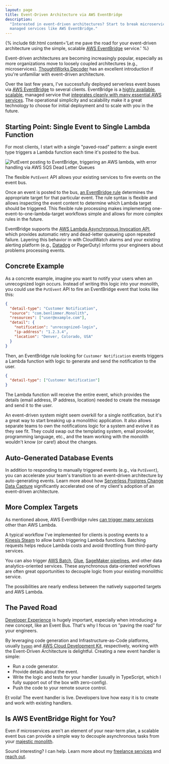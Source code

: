 ```yaml
---
layout: page
title: Event-Driven Architecture via AWS EventBridge
description:
  "Interested in event-driven architectures? Start to break microservices out of your monolithic application using
  managed services like AWS EventBridge."
---
```


{% include tldr.html content='Let me pave the road for your event-driven architecture using the simple, scalable <a href="https://aws.amazon.com/eventbridge/">AWS EventBridge</a> service.' %}

Event-driven architectures are becoming increasingly popular, especially as more organizations move to loosely coupled
architectures (e.g., microservices).
[ThoughtWorks Decoder](https://www.thoughtworks.com/insights/decoder/e/event-driven-architecture) has an excellent
introduction if you're unfamiliar with event-driven architecture.

Over the last few years, I've successfully deployed serverless event buses via
[AWS EventBridge](https://aws.amazon.com/eventbridge/) to several clients. EventBridge is a
[highly available](https://aws.amazon.com/eventbridge/features/),
[scalable](https://docs.aws.amazon.com/eventbridge/latest/userguide/eb-quota.html#eb-putevents-limits), managed service
that
[integrates cleanly with many essential AWS services](https://docs.aws.amazon.com/eventbridge/latest/userguide/eb-targets.html).
The operational simplicity and scalability make it a great technology to choose for initial deployment and to scale with
you in the future.

## Starting Point: Single Event to Single Lambda Function

For most clients, I start with a single "paved-road" pattern: a single event type triggers a Lambda function each time
it's posted to the bus.

<div class='center mt-5 mb-5'>
  <img src="{{ site.base_url }}/{% ministamp _images/portfolio/freelance/event-driven-architecture/eventbridge-diagram.png assets/images/pages/portfolio/freelance/event-driven-architecture/eventbridge-diagram.png %}" alt='PutEvent posting to EventBridge, triggering an AWS lambda, with error handling via AWS SQS Dead Letter Queues'>
</div>

The flexible `PutEvent` API allows your existing services to fire events on the event bus.

Once an event is posted to the bus,
[an EventBridge rule](https://docs.aws.amazon.com/eventbridge/latest/userguide/eb-rules.html) determines the appropriate
target for that particular event. The rule syntax is flexible and allows inspecting the event content to determine which
Lambda target should be triggered. This flexible rule processing makes implementing one-event-to-one-lambda-target
workflows simple and allows for more complex rules in the future.

EventBridge supports the
[AWS Lambda Asynchronous Invocation API](https://docs.aws.amazon.com/lambda/latest/dg/invocation-async.html), which
provides automatic retry and dead-letter queueing upon repeated failure. Layering this behavior in with CloudWatch
alarms and your existing alerting platform (e.g., [Datadog](/portfolio/freelance/datadog-integration) or PagerDuty)
informs your engineers about problems processing events.

## Concrete Example

As a concrete example, imagine you want to notify your users when an unrecognized login occurs. Instead of writing this
logic into your monolith, you could use the `PutEvent` API to fire an EventBridge event that looks like this:

```json
{
  "detail-type": "Customer Notification",
  "source": "com.benlimmer.Monolith",
  "resources": ["user@example.com"],
  "detail": {
    "notification": "unrecognized-login",
    "ip-address": "1.2.3.4",
    "location": "Denver, Colorado, USA"
  }
}
```

Then, an EventBridge rule looking for `Customer Notification` events triggers a Lambda function with logic to generate
and send the notification to the user.

```json
{
  "detail-type": ["Customer Notification"]
}
```

The Lambda function will receive the entire event, which provides the details (email address, IP address, location)
needed to create the message and send it to the user.

An event-driven system might seem overkill for a single notification, but it's a great way to start breaking up a
monolithic application. It also allows separate teams to own the notifications logic for a system and evolve it as they
see fit. They could swap out the templating system, email provider, programming language, etc., and the team working
with the monolith wouldn't know (or care!) about the changes.

## Auto-Generated Database Events

In addition to responding to manually triggered events (e.g., via `PutEvent`), you can accelerate your team's transition
to an event-driven architecture by auto-generating events. Learn more about how
[Serverless Postgres Change Data Capture](/portfolio/freelance/serverless-postgres-change-data-capture) significantly
accelerated one of my client's adoption of an event-driven architecture.

## More Complex Targets

As mentioned above, AWS EventBridge rules
[can trigger many services](https://docs.aws.amazon.com/eventbridge/latest/userguide/eb-targets.html) other than AWS
Lambda.

A typical workflow I've implemented for clients is posting events to a
[Kinesis Steam](https://aws.amazon.com/kinesis/data-streams/) to allow batch triggering Lambda functions. Batching
requests helps reduce Lambda costs and avoid throttling from third-party services.

You can also trigger [AWS Batch](https://aws.amazon.com/batch/), [Glue](https://aws.amazon.com/glue/),
[SageMaker pipelines](https://aws.amazon.com/sagemaker/pipelines/), and other data analytics-oriented services. These
asynchronous data-oriented workflows are often great opportunities to decouple logic from your existing monolithic
service.

The possibilities are nearly endless between the natively supported targets and AWS Lambda.

## The Paved Road

[Developer Experience](/freelance) is hugely important, especially when introducing a new concept, like an Event Bus.
That's why I focus on "paving the road" for your engineers.

By leveraging code generation and Infrastructure-as-Code platforms, usually [`hygen`](https://www.hygen.io/) and
[AWS Cloud Development Kit](https://github.com/aws/aws-cdk), respectively, working with the Event-Driven Architecture is
delightful. Creating a new event handler is simple:

- Run a code generator.
- Provide details about the event.
- Write the logic and tests for your handler (usually in TypeScript, which I fully support out of the box with
  zero-config).
- Push the code to your remote source control.

Et voila! The event handler is live. Developers love how easy it is to create and work with existing handlers.

## Is AWS EventBridge Right for You?

Even if microservices aren't an element of your near-term plan, a scalable event bus can provide a simple way to
decouple asynchronous tasks from your [majestic monolith](https://m.signalvnoise.com/the-majestic-monolith/).

Sound interesting? I can help. Learn more about my [freelance services](/freelance) and [reach out](/freelance/contact).
